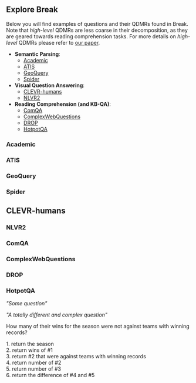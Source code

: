 ## Explore Break

Below you will find examples of questions and their QDMRs found in Break.   
Note that *high-level* QDMRs are less coarse in their decomposition, as they are geared towards reading comprehension tasks. For more details on *high-level* QDMRs please refer to [our paper](https://allenai.github.io/Break/#paper).

* **Semantic Parsing**: 
  * [Academic](#academic)
  * [ATIS](#atis)
  * [GeoQuery](#geoquery)
  * [Spider](#spider)
* **Visual Question Answering**: 
  * [CLEVR-humans](https://cs.stanford.edu/people/jcjohns/clevr/)
  * [NLVR2](http://lil.nlp.cornell.edu/nlvr/)
* **Reading Comprehension (and KB-QA)**: 
  * [ComQA](http://qa.mpi-inf.mpg.de/comqa/)
  * [ComplexWebQuestions](https://www.tau-nlp.org/compwebq)
  * [DROP](https://allennlp.org/drop)
  * [HotpotQA](https://hotpotqa.github.io/)  

### Academic

### ATIS

### GeoQuery

### Spider 

## CLEVR-humans

### NLVR2

### ComQA

### ComplexWebQuestions

### DROP

### HotpotQA

<div>
  <p class="note">
     <i>"Some question"</i>
  </p>
</div>
<div>
  <p class="note">
    <i>"A totally different and complex question"</i>
  </p>
</div>
How many of their wins for the season were not against teams with winning records?
<div>
  <p class="decomp">
   1. return the  season <br>
   2. return wins of #1 <br>
   3. return #2 that were against teams with winning records <br>  
   4. return number of  #2 <br>
   5. return number of  #3 <br>
   6. return the  difference of #4 and  #5  
  </p>
</div>


